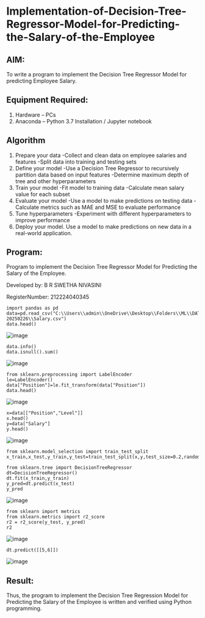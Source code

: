 # Implementation-of-Decision-Tree-Regressor-Model-for-Predicting-the-Salary-of-the-Employee

## AIM:
To write a program to implement the Decision Tree Regressor Model for predicting Employee Salary.

## Equipment Required:
1. Hardware – PCs
2. Anaconda – Python 3.7 Installation / Jupyter notebook

## Algorithm
1. Prepare your data -Collect and clean data on employee salaries and features -Split data into training and testing sets
2. Define your model -Use a Decision Tree Regressor to recursively partition data based on input features -Determine maximum depth of tree and other hyperparameters
3. Train your model -Fit model to training data -Calculate mean salary value for each subset
4. Evaluate your model -Use a model to make predictions on testing data -Calculate metrics such as MAE and MSE to evaluate performance
5. Tune hyperparameters -Experiment with different hyperparameters to improve performance
6. Deploy your model. Use a model to make predictions on new data in a real-world application.




## Program:
Program to implement the Decision Tree Regressor Model for Predicting the Salary of the Employee.

Developed by: B R SWETHA NIVASINI

RegisterNumber: 212224040345

```
import pandas as pd
data=pd.read_csv("C:\\Users\\admin\\OneDrive\\Desktop\\Folders\\ML\\DATASET-20250226\\Salary.csv")
data.head()
```
![image](https://github.com/user-attachments/assets/fb7e5837-fa27-4dd2-9fc8-87b5072ac334)

```
data.info()
data.isnull().sum()
```
![image](https://github.com/user-attachments/assets/e898c62f-8a56-4b06-9149-7b960db1ea02)

```
from sklearn.preprocessing import LabelEncoder
le=LabelEncoder()
data["Position"]=le.fit_transform(data["Position"])
data.head()
```
![image](https://github.com/user-attachments/assets/b7b88868-579e-498d-9114-e41159ff1733)

```
x=data[["Position","Level"]]
x.head()
y=data["Salary"]
y.head()
```
![image](https://github.com/user-attachments/assets/af7af4d2-82a1-4f1f-88e7-6f2347954aeb)

```
from sklearn.model_selection import train_test_split
x_train,x_test,y_train,y_test=train_test_split(x,y,test_size=0.2,random_state=2)

from sklearn.tree import DecisionTreeRegressor
dt=DecisionTreeRegressor()
dt.fit(x_train,y_train)
y_pred=dt.predict(x_test)
y_pred
```
![image](https://github.com/user-attachments/assets/06fd2d05-c429-4c48-83e1-6038dbe82145)

```
from sklearn import metrics
from sklearn.metrics import r2_score
r2 = r2_score(y_test, y_pred)
r2
```
![image](https://github.com/user-attachments/assets/3f40d399-0f10-4ab7-8117-86ab06f5c8b1)
```
dt.predict([[5,6]])
```

![image](https://github.com/user-attachments/assets/5bddfaf6-ef95-4654-8526-11fea921f807)

















## Result:
Thus, the program to implement the Decision Tree Regression Model for Predicting the Salary of the Employee is written and verified using Python programming.
